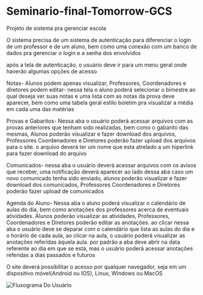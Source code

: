 # Seminario-final-Tomorrow-GCS
Projeto de sistema pra gerenciar escola

O sistema precisa de um sistema de autenticação para diferenciar o login de um professor e de um aluno, bem como uma conexão com um banco de dados pra gerenciar o login e a senha dos envolvidos

após a tela de autenticação, o usuário deve ir para um menu geral onde haverão algumas opções de acesso

Notas- Alunos podem apenas visualizar, Professores, Coordenadores e diretores podem editar- nessa tela o aluno poderá selecionar o bimestre ao qual deseja ver suas notas e uma lista com as notas da prova deve aparecer, bem como uma tabela geral estilo boletim pra visualizar a média em cada uma das matérias

Provas e Gabaritos- Nessa aba o usuário poderá acessar arquivos com as provas anteriores que tenham sido realizadas, bem como o gabarito das mesmas, Alunos poderão visualizar e fazer download dos arquivos, Professores Coordenadores e Diretores poderão fazer upload dos arquivos para o site. o arquivo deverá ter um nome que esta atrelado a um hiperlink para fazer download do arquivo

Comunicados- nessa aba o usuário deverá acessar arquivos com os avisos que receber, uma notificação deverá aparecer ao lado dessa aba caso um novo comunicado tenha sido enviado, alunos poderão visualizar e fazer download dos comunicados, Professores Coordenadores e Diretores poderão fazer upload de comunicados

Agenda do Aluno- Nessa aba o aluno poderá visualizar o calendário de aulas do dia, bem como anotações dos professores acerca de eventuais atividades. Alunos poderão visualizar as atividades, Professores, Coordenadores e Diretores poderão editar as anotações. ao clicar nessa aba o usuário deve se deparar com o calendário que lista as aulas do dia e o horário de cada aula, ao clicar na aula, o usuário poderá visualizar as anotações referidas àquela aula. por padrão a aba deve abrir na data referente ao dia em que se está, mas o usuário poderá acessar anotações referidas a dias passados e futuros

O site deverá possibilitar o acesso por qualquer navegador, seja em um dispositivo móvel(Android ou IOS), Linux, Windows ou MacOS


![Fluxograma Do Usuário](https://github.com/user-attachments/assets/9bb8c0f5-66b6-4151-9030-78b97132513c)
